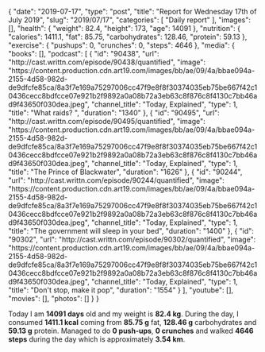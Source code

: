 {
    "date": "2019-07-17",
    "type": "post",
    "title": "Report for Wednesday 17th of July 2019",
    "slug": "2019\/07\/17",
    "categories": [
        "Daily report"
    ],
    "images": [],
    "health": {
        "weight": 82.4,
        "height": 173,
        "age": 14091
    },
    "nutrition": {
        "calories": 1411.1,
        "fat": 85.75,
        "carbohydrates": 128.46,
        "protein": 59.13
    },
    "exercise": {
        "pushups": 0,
        "crunches": 0,
        "steps": 4646
    },
    "media": {
        "books": [],
        "podcast": [
            {
                "id": "90438",
                "url": "http:\/\/cast.writtn.com\/episode\/90438\/quantified",
                "image": "https:\/\/content.production.cdn.art19.com\/images\/bb\/ae\/09\/4a\/bbae094a-2155-4d58-982d-de9dfcfe85ca\/8a3f7e169a75297006cc47f9e8f8f30374035eb75be667f42c10436cecc8bdfcce07e921b2f9892a0a08b72a3eb63c8f876c8f4130c7bb46ad9f43650f030dea.jpeg",
                "channel_title": "Today, Explained",
                "type": 1,
                "title": "What raids? ",
                "duration": "1340"
            },
            {
                "id": "90495",
                "url": "http:\/\/cast.writtn.com\/episode\/90495\/quantified",
                "image": "https:\/\/content.production.cdn.art19.com\/images\/bb\/ae\/09\/4a\/bbae094a-2155-4d58-982d-de9dfcfe85ca\/8a3f7e169a75297006cc47f9e8f8f30374035eb75be667f42c10436cecc8bdfcce07e921b2f9892a0a08b72a3eb63c8f876c8f4130c7bb46ad9f43650f030dea.jpeg",
                "channel_title": "Today, Explained",
                "type": 1,
                "title": "The Prince of Blackwater",
                "duration": "1626"
            },
            {
                "id": "90244",
                "url": "http:\/\/cast.writtn.com\/episode\/90244\/quantified",
                "image": "https:\/\/content.production.cdn.art19.com\/images\/bb\/ae\/09\/4a\/bbae094a-2155-4d58-982d-de9dfcfe85ca\/8a3f7e169a75297006cc47f9e8f8f30374035eb75be667f42c10436cecc8bdfcce07e921b2f9892a0a08b72a3eb63c8f876c8f4130c7bb46ad9f43650f030dea.jpeg",
                "channel_title": "Today, Explained",
                "type": 1,
                "title": "The government will sleep in your bed",
                "duration": "1400"
            },
            {
                "id": "90302",
                "url": "http:\/\/cast.writtn.com\/episode\/90302\/quantified",
                "image": "https:\/\/content.production.cdn.art19.com\/images\/bb\/ae\/09\/4a\/bbae094a-2155-4d58-982d-de9dfcfe85ca\/8a3f7e169a75297006cc47f9e8f8f30374035eb75be667f42c10436cecc8bdfcce07e921b2f9892a0a08b72a3eb63c8f876c8f4130c7bb46ad9f43650f030dea.jpeg",
                "channel_title": "Today, Explained",
                "type": 1,
                "title": "Don't stop, make it pop",
                "duration": "1554"
            }
        ],
        "youtube": [],
        "movies": [],
        "photos": []
    }
}

Today I am <strong>14091 days</strong> old and my weight is <strong>82.4 kg</strong>. During the day, I consumed <strong>1411.1 kcal</strong> coming from <strong>85.75 g</strong> fat, <strong>128.46 g</strong> carbohydrates and <strong>59.13 g</strong> protein. Managed to do <strong>0 push-ups</strong>, <strong>0 crunches</strong> and walked <strong>4646 steps</strong> during the day which is approximately <strong>3.54 km</strong>.